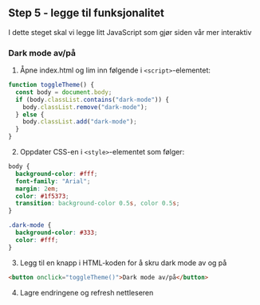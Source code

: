## Step 5 - legge til funksjonalitet

I dette steget skal vi legge litt JavaScript som gjør siden vår mer interaktiv

### Dark mode av/på

1. Åpne index.html og lim inn følgende i `<script>`-elementet:

```javascript
function toggleTheme() {
  const body = document.body;
  if (body.classList.contains("dark-mode")) {
    body.classList.remove("dark-mode");
  } else {
    body.classList.add("dark-mode");
  }
}
```

2. Oppdater CSS-en i `<style>`-elementet som følger:

```css
body {
  background-color: #fff;
  font-family: "Arial";
  margin: 2em;
  color: #1f5373;
  transition: background-color 0.5s, color 0.5s;
}

.dark-mode {
  background-color: #333;
  color: #fff;
}
```

3. Legg til en knapp i HTML-koden for å skru dark mode av og på

```html
<button onclick="toggleTheme()">Dark mode av/på</button>
```

4. Lagre endringene og refresh nettleseren
